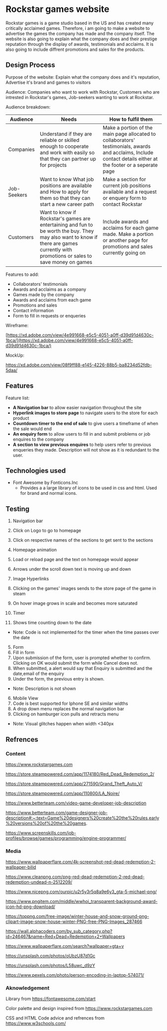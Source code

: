 # Rockstar games website

Rockstar games is a game studio based in the US and has created many critically acclaimed games. Therefore, i am going to make a
website to advertise the games the company has made and the company itself. The website is also going to explain what the company does and their prestige reputation through the display of awards, testimonials and acclaims. It is also going to include diffrent promotions and sales for the products.

## Design Process

Purpose of the website: Explain what the company does and it's reputation, Advertise it's brand and games to visitors

Audience: Companies who want to work with Rockstar, Customers who are intrested in Rockstar's games, Job-seekers wanting to work at Rockstar.

Audience breakdown:

| Audience    | Needs                                                                                                                                                           | How to fulfil them                                                                                                                                             |
| ----------- | --------------------------------------------------------------------------------------------------------------------------------------------------------------- | -------------------------------------------------------------------------------------------------------------------------------------------------------------- |
| Companies   | Understand if they are reliable or skilled enough to cooperate and work with easily so that they can partner up for projects                                                                          | Make a portion of the main page allocated to collaborators' testimonials, awards and acclaims, Include contact details either at the footer or a seperate page |
| Job-Seekers | Want to know What job positions are available and How to apply for them so that they can start a new career path                                                                                     | Make a section for current job positions available and a request or enquery form to contact Rockstar                                                           |
| Customers   | Want to know if Rockstar's games are entertaining and fun to be worth the buy. They may also want to know if there are games currently with promotions or sales to save money on games| Include awards and acclaims for each game made. Make a portion or another page for promotions and sales currently going on                                     |

Features to add:

- Collaborators' testimonials
- Awards and acclaims as a company
- Games made by the company
- Awards and acclaims from each game
- Promotions and sales
- Contact information
- Form to fill in requests or enqueries

Wireframe:

[https://xd.adobe.com/view/4e991668-e5c5-4051-a0ff-d39d91d4630c-1bca/](https://xd.adobe.com/view/4e991668-e5c5-4051-a0ff-d39d91d4630c-1bca/)

MockUp:

https://xd.adobe.com/view/08f9ff88-e145-4226-88b5-ba8234d52fdb-5daa/

## Features

Feature list:

- **A Navigation bar** to allow easier navigation throughout the site
- **Hyperlink images to store page** to navigate users to the store for each product
- **Countdown timer to the end of sale** to give users a timeframe of when the sale would end
- **An enquiry form** to allow users to fill in and submit problems or job enquires to the company
- **A section to view previous enquires** to help users refer to previous enqueries they made. Description will not show as it is redundant to the user.

## Technologies used

- Font Awesome by Fonticons.Inc
  - Provides a a large library of icons to be used in css and html. Used for brand and normal icons.

## Testing

1. Navigation bar
  1. Click on Logo to go to homepage
  2. Click on respective names of the sections to get sent to the sections
 
2. Homepage animation
  1. Load or reload page and the text on homepage would appear
  2. Arrows under the scroll down text is moving up and down

3. Image Hyperlinks
  1. Clicking on the games' images sends to the store page of the game in steam
  2. On hover image grows in scale and becomes more saturated
 
4. Timer
  1. Shows time counting down to the date
  - Note: Code is not implemented for the timer when the time passes over the date

5. Form 
  1. Fill in form
  2. Upon submission of the form, user is prompted whether to confirm. Clicking on OK would submit the form while Cancel does not.
  3. When submitted, a alert would say that Enquiry is submitted and the date,email of the enquiry
  4. Under the form, the previous entry is shown.
  - Note: Description is not shown
  
6. Mobile View
  1. Code is best supported for Iphone SE and similar widths
  2. A drop down menu replaces the normal navigation bar
  3. Clicking on hamburger icon pulls and retracts menu
  - Note: Visual glitches happen when width <340px

## Refrences

### Content

https://www.rockstargames.com

https://store.steampowered.com/app/1174180/Red_Dead_Redemption_2/

https://store.steampowered.com/app/271590/Grand_Theft_Auto_V/

https://store.steampowered.com/app/110800/LA_Noire/

https://www.betterteam.com/video-game-developer-job-description

https://www.betterteam.com/game-designer-job-description#:~:text=Game%20designers%20create%20the%20rules,early%20versions%20of%20the%20games.

https://www.screenskills.com/job-profiles/browse/games/programming/engine-programmer/

### Media

https://www.wallpaperflare.com/4k-screenshot-red-dead-redemption-2-wallpaper-bilid

https://www.cleanpng.com/png-red-dead-redemption-2-red-dead-redemption-undead-n-2512209/

https://www.nicepng.com/ourpic/u2r5y3r5q8a9e6y3_gta-5-michael-png/

https://www.pngitem.com/middle/wwhoi_transparent-background-award-icon-hd-png-download/

https://toppng.com/free-image/winter-house-and-snow-ground-png-clipart-image-snow-house-winter-PNG-free-PNG-Images_287466

https://wall.alphacoders.com/by_sub_category.php?id=246467&name=Red+Dead+Redemption+2+Wallpapers

https://www.wallpaperflare.com/search?wallpaper=gta+v

https://unsplash.com/photos/oUbzU87d1Gc

https://unsplash.com/photos/L58uwc_d9zY

https://www.pexels.com/photo/person-encoding-in-laptop-574071/

### Aknowledgement

Library from https://fontawesome.com/start

Color palette and design inspired from https://www.rockstargames.com

CSS and HTML Code advice and refrences from https://www.w3schools.com/

